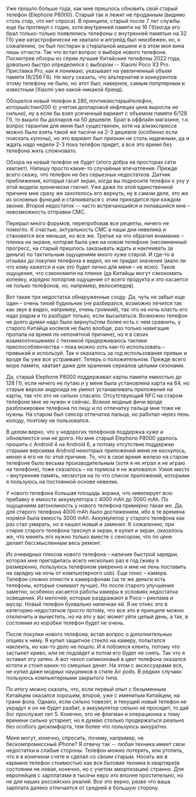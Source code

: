 Уже прошло больше года, как мне пришлось обновить свой старый телефон (Elephone P8000). Старый так и лежит не проданным (видимо столь стар, что нет спроса). В принципе, старый после 7 лет службы еще бы протянул с годик, хотя внутренней памяти на 16 Гб(когда его брал только-только появлялись телефоны с внутренней памятью на 32 Гб) уже катастрофически не хватало и апгрейд был неизбежен, но, к сожалению, он был постиран в стиральной машине и в этом моя вина лишь отчасти.
Так что встал вопрос о выборе нового телефона. Посмотрев обзоры из серии лучшие Китайские телефоны 2022 года, довольно быстро определился с выбором -- Xiaomi Poco X3 Pro. Приставка Pro, как я понимаю, указывает на увеличенный объем памяти (8/256 Гб). Не могу сказать, что альтернатив и конкурентов этому телефону не было, но этот был, наверное, самым популярным и известным (Xiaomi уже какой-никакой бренд).

Обошелся новый телефон в 280$, почти как старый телефон, который стоил 200$ (с учетом долларовой инфляции цена выросла не сильно), ну а если бы взял усеченный вариант с объемом памяти 6/128 Гб, то вышло бы долларов на 50 дешевле. Брал в оффлайн магазине, т.к. вопрос гарантии для меня был существенен, хотя на алиэкспрессе можно было взять такой же тысячи на 2-3 дешевле (особенно если поискать купоны), но это вариант был признан не столь надежным, да и ждать надо недели 2-3 пока телефон придет, а все это время без телефона жить сложновато.

Обзора на новый телефон не будет (этого добра на просторах сети хватает). Напишу просто какие-то случайные впечатления. Прежде всего скажу, что телефон не без серьезных недостатков. Датчик приближения, который гасит экран, когда вы подносите телефон к уху у этой модели хронически глючит. Уже даже по этой единственной причине мне сразу же захотелось его вернуть, ну в самом деле, это же из основных функций и сталкиваться с этим приходится при каждом звонке. Второй недостаток -- часто встречающийся и попавшийся мне – невозможность отправки СМС. 

Перерыл много форумов, перепробовав все рецепты, ничего не помогло. К счастью, актуальность СМС в наши дни невелика и становится все меньше, но все же. Третье на что обратил внимание – пленка на экране, которая была уже на новом телефоне (несомненный прогресс, на старый пришлось заказывать ждать и наклеивать за деньги) по тактильным ощущениям много хуже старой. И где-то в отзывах до покупки телефона я видел, но не придал значения (мало ли что кому кажется и как это будет лично для меня – не ясно). Такое ощущение, что сэкономили на пленке (да Китайцы могут сэкономить копейку, изрядно попортив ощущение от всего продукта и это касается не только телефонов, но, например, велосипедов).

Вот такие три недостатка обнаруженные сходу. Да, чуть не забыл еще один – очень тихий будильник (не разбирался, возможно лечится так как звук в видео, например, очень громкий), так что на ночь класть его надо рядом и то разбудит только, если высыпаться. Возможно телефон не долго думая надо было вернуть(тем более есть с чем сравнить, у старого Китайца косяков не было вообще, раз только навигация пропала на время по непонятной причине), но я в своих взаимоотношениях с техникой придерживаюсь тактики приспособленчества – пока можно хоть как-то использовать – привыкай и используй. Так и оказалось за год использования привык и вроде бы уже все устраивает.
Теперь о положительном. Прежде всего море памяти, хватает даже для хранения сериалов целыми сезонами. 

Да, старый Elephone P8000 поддерживал карты памяти емкостью до 128 Гб, если ничего не путаю и у меня была установлена карта на 64, но старые версии андроида не умеют устанавливать приложения на карты, так что это не сильно спасало. Отсутствующий NFC на старом телефоне мне не нужен и сейчас. Всякие модные фичи вроде разблокировки телефона по лицу и по отпечатку пальца мне тоже не нужны. На старом был сенсор отпечатка пальца, но работал через пень колоду, поэтому не пользовался.

В целом верно, что у недорогих телефонов поддержка хуже и обновляются они не долго. Но мне старый Elephone P8000 удалось прошить с Android 4 на Android 6, а потому отсутствие поддержки старыми версиями Android некоторых приложений меня не коснулось, менял я его не по этой причине. То, что в свое время железо на старом телефоне было весьма производительным (хотя я не играл и не играю на телефоне), тоже сказалось – на тормоза я не жаловался. Узкое место – внутренняя память, несмотря на то что список приложений, которыми я пользуюсь на постоянной основе невелик.

У нового телефона большая площадь экрана, что нивелирует всю прибавку в емкости аккумулятора с 4000 mAh до 5000 mAh. По ощущениям автономность у нового телефона примерно такая же. Да, для старого телефона 4000 mAh было достижением, ибо в те времена нормой была емкость 3000 mAh. Аккумулятор у старого телефона как раз стал умирать, но я нашел новый и заменил. К сожалению, при стирке старого телефона треснул и экран, я купил и экран, оказалось же, что менять его нужно только вместе с сенсором, что по цене делает бессмысленным весь ремонт.

Из очевидных плюсов нового телефона – наличие быстрой зарядки, которая мне пригодилась всего несколько раз в год (живу я размеренно, пользуюсь телефоном умеренно и мне не лень поставить на зарядку на ночь от компьютерного usb). Еще плюс – камера. Телефон сложно отнести к камерофонам (за те же деньги есть телефоны, которые снимают лучше). Но после старого улучшение заметно, особенно касается работы камеры в условиях недостатка освещения.
Из мелочей, которые раздражают в Poco – реклама и мусор. Новый телефон буквально напичкан ей. Я не отнес это в категорию недостатков просто потому, что все это в принципе можно отключить и вычистить, но на это у вас может уйти целый день, а так, в состоянии из коробки телефон будет не очень.

После покупки нового телефона, встал вопрос о дополнительных опциях к нему. Я купил защитное стекло на камеру, попытался наклеить, но как-то дело не пошло. И я побоялся клеить, потому что застынет криво, или не подойдет и потом его будет не снять. Так что я оставил эту затею. А вот чехол силиконовый в цвет телефона оказался кстати и стоил каких-то смешных денег. На этом с аксессуарами все, не купил даже модных наушников в стиле Air pods. В редких случаях пользуюсь компьютерными закрытого типа.

По итогу можно сказать, что, если первый опыт с безымянным Китайцем оказался хорошим, второй, уже с именитым Китайцем, на грани фола. Однако, если сильно повезет, и текущий новый телефон не украдут и он не будет разбит, а аккумулятор сильно не просядет, то дай бог прослужит лет 5. Конечно, это не флагман и операционка к тому времени сильно устареет, но я думаю столько продержаться реально без особого дискомфорта, тем более что пользуюсь аккуратно. 

Меня могут, конечно, спросить, почему, например, не бескомпромиссный iPhone? Я отвечу так -- любая техника имеет свои недостатки и слабые стороны. Телефон можно потерять, или утопить, что я в конечном счете и сделал со своим старым. Носить же в кармане телефон стоимостью как вся бытовая техника в квартире(в состоянии не новая, конечно, но с учетом амортизации) странно. Для европейцев с зарплатами в тысячи евро это вполне простительно, но не для наших российских реалий. Все это верно, разве что ваша зарплата далеко отличается от средней в большую сторону.